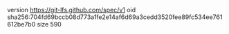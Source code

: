 version https://git-lfs.github.com/spec/v1
oid sha256:704fd69bccb08d773a1fe2e14af6d69a3cedd3520fee89fc534ee761612be7b0
size 590
